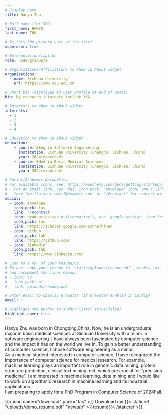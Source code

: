 ```yaml
---
# Display name
title: Hanyu Zhu

# Full name (for SEO)
first_name: HANYU
last_name: ZHU

# Is this the primary user of the site?
superuser: true

# Role/position/tagline
role: undergraduate

# Organizations/Affiliations to show in About widget
organizations:
  - name: Sichuan University
    url: https://www.scu.edu.cn

# Short bio (displayed in user profile at end of posts)
bio: My research interests include XXX.

# Interests to show in About widget
interests:
  - 1
  - 2
  - 3
  - 4

# Education to show in About widget
education:
    - course: BEng in Software Engineering
      institution: Sichuan University (Chengdu, Sichuan, China)
      year: 2024(expected)
    - course: BMed in Basic Medical Sciences
      institution: Sichuan University (Chengdu, Sichuan, China)
      year: 2024(expected)

# Social/Academic Networking
# For available icons, see: https://wowchemy.com/docs/getting-started/page-builder/#icons
#   For an email link, use "fas" icon pack, "envelope" icon, and a link in the
#   form "mailto:your-email@example.com" or "/#contact" for contact widget.
social:
  - icon: envelope
    icon_pack: fas
    link: '/#contact'
  - icon: graduation-cap # Alternatively, use `google-scholar` icon from `ai` icon pack
    icon_pack: fas
    link: https://scholar.google.com/schhp?hl=en
  - icon: github
    icon_pack: fab
    link: https://github.com/
  - icon: linkedin
    icon_pack: fab
    link: https://www.linkedin.com/

# Link to a PDF of your resume/CV.
# To use: copy your resume to `static/uploads/resume.pdf`, enable `ai` icons in `params.yaml`,
# and uncomment the lines below.
# - icon: cv
#   icon_pack: ai
#   link: uploads/resume.pdf

# Enter email to display Gravatar (if Gravatar enabled in Config)
email: ''

# Highlight the author in author lists? (true/false)
highlight_name: true
---
```


Hanyu Zhu was born in Chongqing,China. Now, he is an undergraduate major in basic medical sciences at Sichuan University with a minor in software engineering. I have always been fascinated by computer science and the impact it has on the world we live in. To gain a better understanding of computer science, I chose software engineering as a minor.
<br />As a medical student interested in computer science, I have recognized the importance of computer science for medical research. For example, machine learning plays an important role in genomic data mining, protein structure prediction, clinical text mining, ect, which are crucial for “precision medicine”. I am interested in machine learning, data mining and I would like to work on algorithmic research in machine learning and its industrial applications.
<br />I am preparing to apply for a PhD Program in Computer Science of 2024Fall.


{{< icon name="download" pack="fas" >}} Download my {{< staticref "uploads/demo_resume.pdf" "newtab" >}}resumé{{< /staticref >}}.
